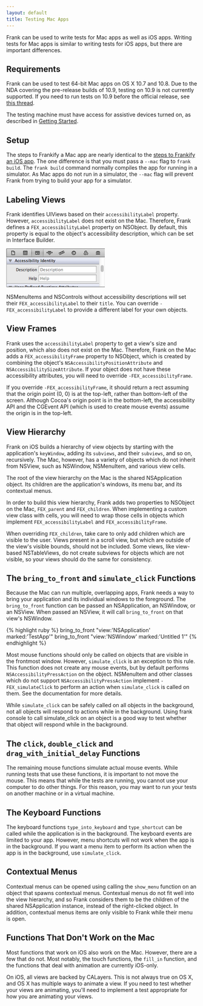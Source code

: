 ```yaml
---
layout: default
title: Testing Mac Apps
---
```


Frank can be used to write tests for Mac apps as well as iOS apps. Writing tests for Mac apps is similar to writing tests for iOS apps, but there are important differences.

## Requirements

Frank can be used to test 64-bit Mac apps on OS X 10.7 and 10.8. Due to the NDA covering the pre-release builds of 10.9, testing on 10.9 is not currently supported. If you need to run tests on 10.9 before the official release, see [this thread](https://groups.google.com/forum/#!topic/frank-discuss/hugP4qelN7s).

The testing machine must have access for assistive devices turned on, as described in [Getting Started](getting_started.html).

## Setup

The steps to Frankify a Mac app are nearly identical to the [steps to Frankify an iOS app](http://blog.thepete.net/blog/2012/06/24/writing-your-first-frank-test/). The one difference is that you must pass a `--mac` flag to `frank build`. The `frank build` command normally compiles the app for running in a simulator. As Mac apps do not run in a simulator, the `--mac` flag will prevent Frank from trying to build your app for a simulator.

## Labeling Views

Frank identifies UIViews based on their `accessibilityLabel` property. However, `accessibilityLabel` does not exist on the Mac. Therefore, Frank defines a `FEX_accessibilityLabel` property on NSObject. By default, this property is equal to the object's accessibility description, which can be set in Interface Builder.

![Accessibility Identity in Interface Builder](images/screenshots/ib-accessibility-identitiy.png)

NSMenuItems and NSControls without accessibility descriptions will set their `FEX_accessibilityLabel` to their `title`. You can override `-FEX_accessibilityLabel` to provide a different label for your own objects.

## View Frames

Frank uses the `accessibilityLabel` property to get a view's size and position, which also does not exist on the Mac. Therefore, Frank on the Mac adds a `FEX_accessibilityFrame` property to NSObject, which is created by combining the object's `NSAccessibilityPositionAttribute` and `NSAccessibilitySizeAttribute`. If your object does not have these accessibility attributes, you will need to override `-FEX_accessibilityFrame`.

If you override `-FEX_accessibilityFrame`, it should return a rect assuming that the origin point (0, 0) is at the top-left, rather than bottom-left of the screen. Although Cocoa's origin point is in the bottom-left, the accessibility API and the CGEvent API (which is used to create mouse events) assume the origin is in the top-left.

## View Hierarchy

Frank on iOS builds a hierarchy of view objects by starting with the application's `keyWindow`, adding its `subviews`, and their `subviews`, and so on, recursively. The Mac, however, has a variety of objects which do not inherit from NSView, such as NSWindow, NSMenuItem, and various view cells.

The root of the view hierarchy on the Mac is the shared NSApplication object. Its children are the application's windows, its menu bar, and its contextual menus.

In order to build this view hierarchy, Frank adds two properties to NSObject on the Mac, `FEX_parent` and `FEX_children`. When implementing a custom view class with cells, you will need to wrap those cells in objects which implement `FEX_accessibilityLabel` and `FEX_accessibilityFrame`.

When overriding `FEX_children`, take care to only add children which are visible to the user. Views present in a scroll view, but which are outside of the view's visible bounds, should not be included. Some views, like view-based NSTableViews, do not create subviews for objects which are not visible, so your views should do the same for consistency.

## The `bring_to_front` and `simulate_click` Functions

Because the Mac can run multiple, overlapping apps, Frank needs a way to bring your application and its individual windows to the foreground. The `bring_to_front` function can be passed an NSApplication, an NSWindow, or an NSView. When passed an NSView, it will call `bring_to_front` on that view's NSWindow.

{% highlight ruby %}
  bring_to_front "view:'NSApplication' marked:'TestApp'"
  bring_to_front "view:'NSWindow' marked:'Untitled 1'"
{% endhighlight %}

Most mouse functions should only be called on objects that are visible in the frontmost window. However, `simulate_click` is an exception to this rule. This function does not create any mouse events, but by default performs `NSAccessibilityPressAction` on the object. NSMenuItem and other classes which do not support `NSAccessibilityPressAction`  implement `-FEX_simulateClick` to perform an action when `simulate_click` is called on them. See the documentation for more details.

While `simulate_click` can be safely called on all objects in the background, not all objects will respond to actions while in the background. Using frank console to call simulate_click on an object is a good way to test whether that object will respond while in the background.

## The `click`, `double_click` and `drag_with_initial_delay` Functions

The remaining mouse functions simulate actual mouse events. While running tests that use these functions, it is important to not move the mouse. This means that while the tests are running, you cannot use your computer to do other things. For this reason, you may want to run your tests on another machine or in a virtual machine.

## The Keyboard Functions

The keyboard functions `type_into_keyboard` and `type_shortcut` can be called while the application is in the background. The keyboard events are limited to your app. However, menu shortcuts will not work when the app is in the background. If you want a menu item to perform its action when the app is in the background, use `simulate_click`.

## Contextual Menus

Contextual menus can be opened using calling the `show_menu` function on an object that spawns contextual menus. Contextual menus do not fit well into the view hierarchy, and so Frank considers them to be the children of the shared NSApplication instance, instead of the right-clicked object. In addition, contextual menus items are only visible to Frank while their menu is open.

## Functions That Don't Work on the Mac

Most functions that work on iOS also work on the Mac. However, there are a few that do not. Most notably, the touch functions, the `fill_in` function, and the functions that deal with animation are currently iOS-only.

On iOS, all views are backed by CALayers. This is not always true on OS X, and OS X has multiple ways to animate a view. If you need to test whether your views are animating, you'll need to implement a test appropriate for how you are animating your views.

